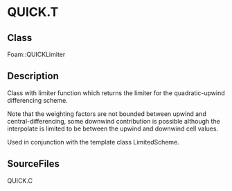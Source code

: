 # QUICK.T 
## Class
Foam::QUICKLimiter

## Description
Class with limiter function which returns the limiter for the
quadratic-upwind differencing scheme.

Note that the weighting factors are not bounded between upwind and
central-differencing, some downwind contribution is possible although
the interpolate is limited to be between the upwind and downwind cell
values.

Used in conjunction with the template class LimitedScheme.

## SourceFiles
QUICK.C

